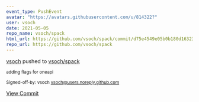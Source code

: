 ```yaml
---
event_type: PushEvent
avatar: "https://avatars.githubusercontent.com/u/814322?"
user: vsoch
date: 2021-05-05
repo_name: vsoch/spack
html_url: https://github.com/vsoch/spack/commit/d75e4549e05b0b180d16323e074cd52d30895535
repo_url: https://github.com/vsoch/spack
---
```


<a href='https://github.com/vsoch' target='_blank'>vsoch</a> pushed to <a href='https://github.com/vsoch/spack' target='_blank'>vsoch/spack</a>

<small>adding flags for oneapi

Signed-off-by: vsoch <vsoch@users.noreply.github.com></small>

<a href='https://github.com/vsoch/spack/commit/d75e4549e05b0b180d16323e074cd52d30895535' target='_blank'>View Commit</a>